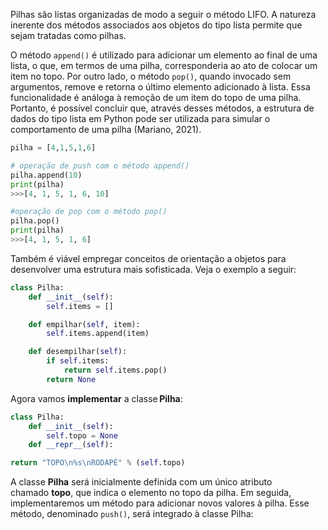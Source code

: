 Pilhas são listas organizadas de modo a seguir o método LIFO. A natureza inerente dos métodos associados aos objetos do tipo lista permite que sejam tratadas como pilhas. 

O método `append()` é utilizado para adicionar um elemento ao final de uma lista, o que, em termos de uma pilha, corresponderia ao ato de colocar um item no topo. Por outro lado, o método `pop()`, quando invocado sem argumentos, remove e retorna o último elemento adicionado à lista. Essa funcionalidade é análoga à remoção de um item do topo de uma pilha. Portanto, é possível concluir que, através desses métodos, a estrutura de dados do tipo lista em Python pode ser utilizada para simular o comportamento de uma pilha (Mariano, 2021).

```python
pilha = [4,1,5,1,6]

# operação de push com o método append()
pilha.append(10)
print(pilha)
>>>[4, 1, 5, 1, 6, 10]

#operação de pop com o método pop()
pilha.pop()
print(pilha)
>>>[4, 1, 5, 1, 6]
```

Também é viável empregar conceitos de orientação a objetos para desenvolver uma estrutura mais sofisticada. Veja o exemplo a seguir:

```python
class Pilha:
	def __init__(self):
		self.items = []

	def empilhar(self, item):
		self.items.append(item)

	def desempilhar(self):
		if self.items:
			return self.items.pop()
		return None
```

Agora vamos **implementar** a classe **Pilha**:

```python
class Pilha:
	def __init__(self):
		self.topo = None
	def __repr__(self):

return "TOPO\n%s\nRODAPÉ" % (self.topo)
```


A classe **Pilha** será inicialmente definida com um único atributo chamado **topo**, que indica o elemento no topo da pilha. Em seguida, implementaremos um método para adicionar novos valores à pilha. Esse método, denominado `push()`, será integrado à classe Pilha:

```python

```



```python

```